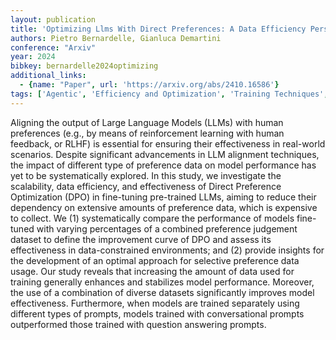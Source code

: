 ```yaml
---
layout: publication
title: 'Optimizing Llms With Direct Preferences: A Data Efficiency Perspective'
authors: Pietro Bernardelle, Gianluca Demartini
conference: "Arxiv"
year: 2024
bibkey: bernardelle2024optimizing
additional_links:
  - {name: "Paper", url: 'https://arxiv.org/abs/2410.16586'}
tags: ['Agentic', 'Efficiency and Optimization', 'Training Techniques', 'Applications', 'Fine-Tuning', 'Prompting', 'Reinforcement Learning', 'Pretraining Methods']
---
```

Aligning the output of Large Language Models (LLMs) with human preferences
(e.g., by means of reinforcement learning with human feedback, or RLHF) is
essential for ensuring their effectiveness in real-world scenarios. Despite
significant advancements in LLM alignment techniques, the impact of different
type of preference data on model performance has yet to be systematically
explored. In this study, we investigate the scalability, data efficiency, and
effectiveness of Direct Preference Optimization (DPO) in fine-tuning
pre-trained LLMs, aiming to reduce their dependency on extensive amounts of
preference data, which is expensive to collect. We (1) systematically compare
the performance of models fine-tuned with varying percentages of a combined
preference judgement dataset to define the improvement curve of DPO and assess
its effectiveness in data-constrained environments; and (2) provide insights
for the development of an optimal approach for selective preference data usage.
Our study reveals that increasing the amount of data used for training
generally enhances and stabilizes model performance. Moreover, the use of a
combination of diverse datasets significantly improves model effectiveness.
Furthermore, when models are trained separately using different types of
prompts, models trained with conversational prompts outperformed those trained
with question answering prompts.
